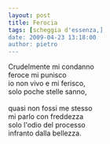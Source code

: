 ```yaml
---
layout: post
title: Ferocia
tags: [scheggia d'essenza,]
date: 2009-04-23 13:18:00
author: pietro
---
```

Crudelmente mi condanno<br/>feroce mi punisco<br/>io non vivo e mi ferisco,<br/>solo poche stelle sanno,<br/><br/>quasi non fossi me stesso<br/>mi parlo con freddezza<br/>solo l'odio del processo<br/>infranto dalla bellezza.
